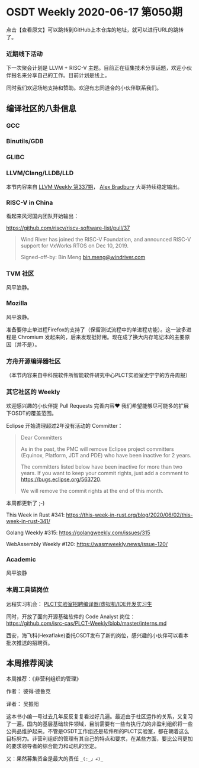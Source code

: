 # OSDT Weekly 2020-06-17 第050期

点击【查看原文】可以跳转到GitHub上本仓库的地址，就可以进行URL的跳转了。

### 近期线下活动

下一次聚会计划是 LLVM + RISC-V 主题。目前正在征集技术分享话题，欢迎小伙伴报名来分享自己的工作。目前计划是线上。

同时我们欢迎场地支持和赞助。欢迎有志同道合的小伙伴联系我们。

## 编译社区的八卦信息

### GCC

### Binutils/GDB

### GLIBC

### LLVM/Clang/LLDB/LLD

本节内容来自 [LLVM Weekly 第337期](http://llvmweekly.org/issue/337)，
[Alex Bradbury](https://www.linkedin.com/in/alex-bradbury/) 大哥持续稳定输出。

### RISC-V in China

看起来风河国内团队开始输出：

https://github.com/riscv/riscv-software-list/pull/37

> Wind River has joined the RISC-V Foundation, and announced RISC-V
> support for VxWorks RTOS on Dec 10, 2019.
>
> Signed-off-by: Bin Meng bin.meng@windriver.com

### TVM 社区

风平浪静。

### Mozilla

风平浪静。

准备要停止单进程Firefox的支持了（保留测试流程中的单进程功能）。这一波多进程是 Chromium 发起来的，后来发现挺好用。现在成了换大内存笔记本的主要原因（并不是）。

### 方舟开源编译器社区

（本节内容来自中科院软件所智能软件研究中心PLCT实验室史宁宁的方舟周报）

### 其它社区的 Weekly

欢迎感兴趣的小伙伴提 Pull Requests 完善内容❤️
我们希望能够尽可能多的扩展下OSDT的覆盖范围。

Eclipse 开始清理超过2年没有活动的 Committer：

> Dear Committers
>
> As in the past, the PMC will remove Eclipse project committers (Equinox, Platform, JDT and PDE) who have been inactive for 2 years.
>
> The committers listed below have been inactive for more than two years. If you want to keep your commit rights, just add a comment to https://bugs.eclipse.org/563720.
>
> We will remove the commit rights at the end of this month.


本周都更新了 ;-)

This Week in Rust #341:
https://this-week-in-rust.org/blog/2020/06/02/this-week-in-rust-341/

Golang Weekly #315:
https://golangweekly.com/issues/315

WebAssembly Weekly #120:
https://wasmweekly.news/issue-120/

### Academic

风平浪静

### 本周工具链岗位

远程实习机会： [PLCT实验室招聘编译器/虚拟机/IDE开发实习生](https://mp.weixin.qq.com/s/bVaNK2kVGstnZ6Onkc98zQ)

同时，开放了面向开源基础软件的 Code Analyst 岗位：
https://github.com/isrc-cas/PLCT-Weekly/blob/master/interns.md

西安，海飞科(Hexaflake)委托OSDT发布了新的岗位，感兴趣的小伙伴可以看本批次推送的招聘页。

## 本周推荐阅读

本周推荐：《非营利组织的管理》

作者： 彼得·德鲁克

译者： 吴振阳

这本书小编一号过去几年反反复复看过好几遍。最近由于社区运作的关系，又复习了一遍。国内的基层基础软件领域，目前需要有一些有执行力的非盈利组织将一些公共品维护起来。不管是OSDT工作组还是软件所的PLCT实验室，都在朝着这么目标努力。非营利组织的管理有其自己的特点和要求，在某些方面，要比公司更加的要求领导者的综合能力和动机的坚定。

又：果然募集资金是最大的责任 `_(:_」∠)_`
